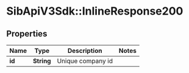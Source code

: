 # SibApiV3Sdk::InlineResponse200

## Properties
Name | Type | Description | Notes
------------ | ------------- | ------------- | -------------
**id** | **String** | Unique company id | 


